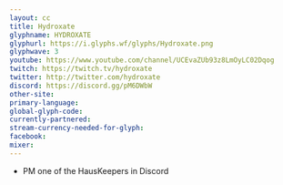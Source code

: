 ```yaml
---
layout: cc
title: Hydroxate
glyphname: HYDROXATE
glyphurl: https://i.glyphs.wf/glyphs/Hydroxate.png
glyphwave: 3
youtube: https://www.youtube.com/channel/UCEvaZUb93z8LmOyLC02Dqog
twitch: https://twitch.tv/hydroxate
twitter: http://twitter.com/hydroxate
discord: https://discord.gg/pM6DWbW
other-site: 
primary-language: 
global-glyph-code: 
currently-partnered: 
stream-currency-needed-for-glyph: 
facebook: 
mixer: 
---
```

* PM one of the HausKeepers in Discord
